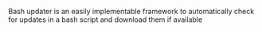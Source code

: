 Bash updater is an easily implementable framework to automatically check for updates in a bash script and download them if available
